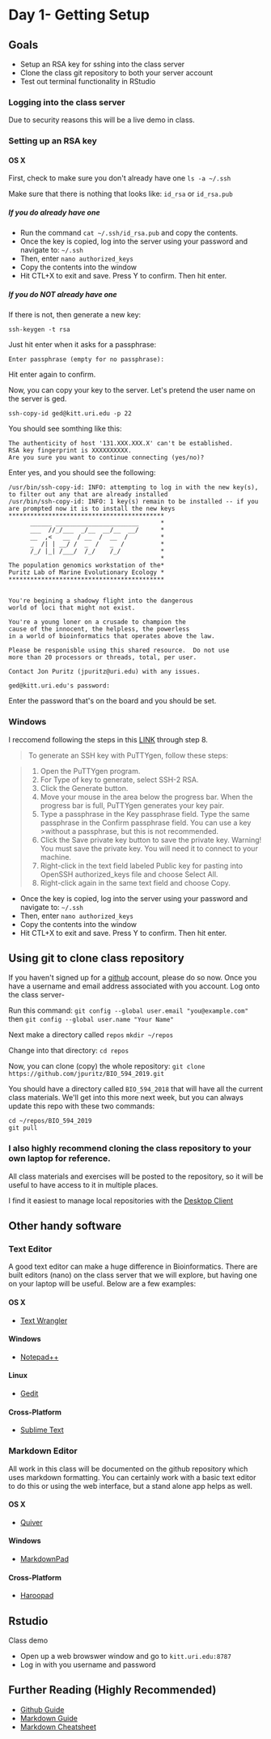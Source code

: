 # Day 1- Getting Setup

## Goals
* Setup an RSA key for sshing into the class server
* Clone the class git repository to both your server account
* Test out terminal functionality in RStudio

### Logging into the class server

Due to security reasons this will be a live demo in class.

### Setting up an RSA key

#### OS X
First, check to make sure you don't already have one
`ls -a ~/.ssh`

Make sure that there is nothing that looks like: `id_rsa` or `id_rsa.pub`

##### If you do already have one
* Run the command `cat ~/.ssh/id_rsa.pub` and copy the contents.  
* Once the key is copied, log into the server using your password and navigate to: `~/.ssh`
* Then, enter `nano authorized_keys`
* Copy the contents into the window
* Hit CTL+X to exit and save.  Press Y to confirm. Then hit enter.

##### If you do NOT already have one
If there is not, then generate a new key:

`ssh-keygen -t rsa`

Just hit enter when it asks for a passphrase:

`Enter passphrase (empty for no passphrase):`

Hit enter again to confirm.

Now, you can copy your key to the server.  Let's pretend the user name on the server is ged.

`ssh-copy-id ged@kitt.uri.edu -p 22`

You should see somthing like this:
```
The authenticity of host '131.XXX.XXX.X' can't be established.
RSA key fingerprint is XXXXXXXXXX.
Are you sure you want to continue connecting (yes/no)?
```
Enter yes, and you should see the following:


```
/usr/bin/ssh-copy-id: INFO: attempting to log in with the new key(s), to filter out any that are already installed
/usr/bin/ssh-copy-id: INFO: 1 key(s) remain to be installed -- if you are prompted now it is to install the new keys
*******************************************
      ______ _______________________      *
      ___  //_/___  _/__  __/__  __/      *
      __  ,<   __  / __  /  __  /         *
      _  /| | __/ /  _  /   _  /          *
      /_/ |_| /___/  /_/    /_/           *
                                          *
The population genomics workstation of the*
Puritz Lab of Marine Evolutionary Ecology *
*******************************************


You're begining a shadowy flight into the dangerous
world of loci that might not exist.

You're a young loner on a crusade to champion the
cause of the innocent, the helpless, the powerless
in a world of bioinformatics that operates above the law.

Please be responisble using this shared resource.  Do not use
more than 20 processors or threads, total, per user.

Contact Jon Puritz (jpuritz@uri.edu) with any issues.

ged@kitt.uri.edu's password: 
```
Enter the password that's on the board and you should be set.

### Windows 

I reccomend following the steps in this [LINK](https://docs.joyent.com/public-cloud/getting-started/ssh-keys/generating-an-ssh-key-manually/manually-generating-your-ssh-key-in-windows) through step 8.

>To generate an SSH key with PuTTYgen, follow these steps:

> 1. Open the PuTTYgen program.
> 2. For Type of key to generate, select SSH-2 RSA.
> 3. Click the Generate button.
> 4. Move your mouse in the area below the progress bar. When the progress bar is full, PuTTYgen generates your key pair.
> 5. Type a passphrase in the Key passphrase field. Type the same passphrase in the Confirm passphrase field. You can use a key >without a passphrase, but this is not recommended.
> 6. Click the Save private key button to save the private key. Warning! You must save the private key. You will need it to connect to your machine.
> 7. Right-click in the text field labeled Public key for pasting into OpenSSH authorized_keys file and choose Select All.
> 8. Right-click again in the same text field and choose Copy.

* Once the key is copied, log into the server using your password and navigate to: `~/.ssh`
* Then, enter `nano authorized_keys`
* Copy the contents into the window
* Hit CTL+X to exit and save.  Press Y to confirm. Then hit enter.

## Using git to clone class repository

If you haven't signed up for a [github](https://github.com) account, please do so now.  Once you have a username and email address associated with you account. Log onto the class server-

Run this command:
`git config --global user.email "you@example.com"`
then
`git config --global user.name "Your Name"`

Next make a directory called `repos`
`mkdir ~/repos`

Change into that directory: `cd repos`

Now, you can clone (copy) the whole repository: `git clone https://github.com/jpuritz/BIO_594_2019.git`

You should have a directory called `BIO_594_2018` that will have all the current class materials.
We'll get into this more next week, but you can always update this repo with these two commands:
```
cd ~/repos/BIO_594_2019
git pull
```

### I also highly recommend cloning the class repository to your own laptop for reference.  
All class materials and exercises will be posted to the repository, so it will be useful to have access to it in multiple places.

I find it easiest to manage local repositories with the [Desktop Client](https://desktop.github.com)

## Other handy software 

### Text Editor
A good text editor can make a huge difference in Bioinformatics.  There are built editors (nano) on the class server that we will explore, but having one on your laptop will be useful.  Below are a few examples:

#### OS X
* [Text Wrangler](http://www.barebones.com/products/textwrangler/)

#### Windows
* [Notepad++](http://notepad-plus-plus.org/)

#### Linux
* [Gedit](https://wiki.gnome.org/Apps/Gedit)

#### Cross-Platform
* [Sublime Text](http://www.sublimetext.com/)

### Markdown Editor
All work in this class will be documented on the github repository which uses markdown formatting.  You can certainly work with a basic text editor to do this or using the web interface, but a stand alone app helps as well.

#### OS X
* [Quiver](http://happenapps.com)

#### Windows
* [MarkdownPad](http://markdownpad.com/)

#### Cross-Platform
* [Haroopad](http://pad.haroopress.com/)

## Rstudio
Class demo
* Open up a web browswer window and go to `kitt.uri.edu:8787`
* Log in with you username and password

## Further Reading (Highly Recommended)
* [Github Guide](https://guides.github.com/activities/hello-world/)
* [Markdown Guide](https://help.github.com/articles/getting-started-with-writing-and-formatting-on-github/)
* [Markdown Cheatsheet](https://github.com/adam-p/markdown-here/wiki/Markdown-Cheatsheet)
